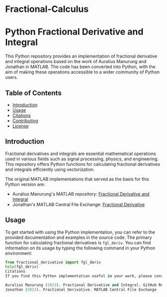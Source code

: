 # Fractional-Calculus
# Python Fractional Derivative and Integral

This Python repository provides an implementation of fractional derivative and integral operations based on the work of Auralius Manurung and Jonathan in MATLAB. The code has been converted into Python, with the aim of making these operations accessible to a wider community of Python users.

## Table of Contents

- [Introduction](#introduction)
- [Usage](#usage)
- [Citations](#citations)
- [Contributing](#contributing)
- [License](#license)

## Introduction

Fractional derivatives and integrals are essential mathematical operations used in various fields such as signal processing, physics, and engineering. This repository offers Python functions for calculating fractional derivatives and integrals efficiently using vectorization.

The original MATLAB implementations that served as the basis for this Python version are:
- Auralius Manurung's MATLAB repository: [Fractional Derivative and Integral](https://github.com/auralius/fractional-derivative-integral)
- Jonathan's MATLAB Central File Exchange: [Fractional Derivative](https://www.mathworks.com/matlabcentral/fileexchange/45982-fractional-derivative)

## Usage

To get started with using the Python implementation, you can refer to the provided documentation and examples in the source code. The primary function for calculating fractional derivatives is `fgl_deriv`. You can find information on its usage by typing the following command in your Python environment:

```python
from fractional_derivative import fgl_deriv
help(fgl_deriv)
Citations
If you find this Python implementation useful in your work, please consider citing the original MATLAB repositories:

Auralius Manurung (2023). Fractional Derivative and Integral. GitHub Repository
Jonathan (2023). Fractional Derivative. MATLAB Central File Exchange






